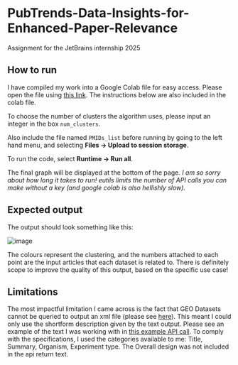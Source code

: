 # PubTrends-Data-Insights-for-Enhanced-Paper-Relevance
Assignment for the JetBrains internship 2025

## How to run
I have compiled my work into a Google Colab file for easy access. Please open the file using [this link](https://colab.research.google.com/drive/1iK4EsA_U7qivSoc8INfalE0mOu4KMOoy?usp=sharing). The instructions below are also included in the colab file.

To choose the number of clusters the algorithm uses, please input an integer in the box `num_clusters`.

Also include the file named `PMIDs_list` before running by going to the left hand menu, and selecting **Files → Upload to session storage**.

To run the code, select **Runtime → Run all**.

The final graph will be displayed at the bottom of the page. *I am so sorry about how long it takes to run! eutils limits the number of API calls you can make without a key (and google colab is also hellishly slow).*

## Expected output
The output should look something like this: 

![image](https://github.com/user-attachments/assets/a7016a73-c204-4fd0-8d1a-92d0b8910448)

The colours represent the clustering, and the numbers attached to each point are the input articles that each dataset is related to. There is definitely scope to improve the quality of this output, based on the specific use case!


## Limitations
The most impactful limitation I came across is the fact that GEO Datasets cannot be queried to output an xml file (please see [here](https://www.ncbi.nlm.nih.gov/books/NBK25499/table/chapter4.T._valid_values_of__retmode_and/?report=objectonly)). This meant I could only use the shortform description given by the text output. Please see an example of the text I was working with in [this example API call](https://eutils.ncbi.nlm.nih.gov/entrez/eutils/efetch.fcgi?db=gds&id=200127892&rettype=xml). To comply with the specifications, I used the categories available to me: Title, Summary, Organism, Experiment type. The Overall design was not included in the api return text.
